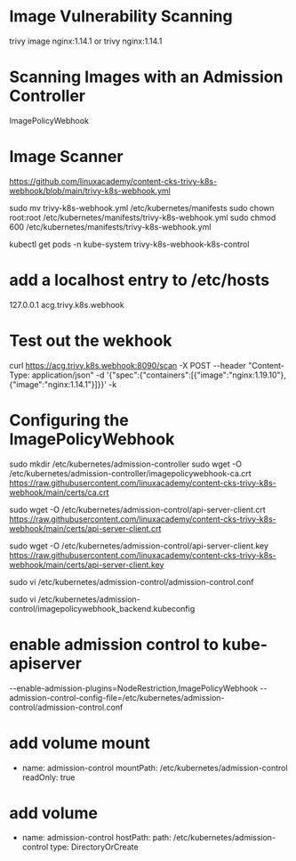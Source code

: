 # Image Vulnerability Scanning 
trivy image nginx:1.14.1 
or
trivy nginx:1.14.1 

# Scanning Images with an Admission Controller
ImagePolicyWebhook

# Image Scanner
https://github.com/linuxacademy/content-cks-trivy-k8s-webhook/blob/main/trivy-k8s-webhook.yml

sudo mv trivy-k8s-webhook.yml /etc/kubernetes/manifests
sudo chown root:root /etc/kubernetes/manifests/trivy-k8s-webhook.yml
sudo chmod 600 /etc/kubernetes/manifests/trivy-k8s-webhook.yml

kubectl get pods -n kube-system trivy-k8s-webhook-k8s-control

# add a localhost entry to /etc/hosts 
127.0.0.1 acg.trivy.k8s.webhook

# Test out the wekhook
curl https://acg.trivy.k8s.webhook:8090/scan -X POST --header "Content-Type: application/json" -d '{"spec":{"containers":[{"image":"nginx:1.19.10"},{"image":"nginx:1.14.1"}]}}' -k

# Configuring the ImagePolicyWebhook
sudo mkdir /etc/kubernetes/admission-controller
sudo wget -O /etc/kubernetes/admission-controller/imagepolicywebhook-ca.crt https://raw.githubusercontent.com/linuxacademy/content-cks-trivy-k8s-webhook/main/certs/ca.crt

sudo wget -O /etc/kubernetes/admission-control/api-server-client.crt https://raw.githubusercontent.com/linuxacademy/content-cks-trivy-k8s-webhook/main/certs/api-server-client.crt

sudo wget -O /etc/kubernetes/admission-control/api-server-client.key https://raw.githubusercontent.com/linuxacademy/content-cks-trivy-k8s-webhook/main/certs/api-server-client.key

sudo vi /etc/kubernetes/admission-control/admission-control.conf

sudo vi /etc/kubernetes/admission-control/imagepolicywebhook_backend.kubeconfig

# enable admission control to kube-apiserver
--enable-admission-plugins=NodeRestriction,ImagePolicyWebhook 
--admission-control-config-file=/etc/kubernetes/admission-control/admission-control.conf

# add volume mount
- name: admission-control
  mountPath: /etc/kubernetes/admission-control
  readOnly: true 

# add volume 
- name: admission-control
  hostPath:
    path: /etc/kubernetes/admission-control
    type: DirectoryOrCreate